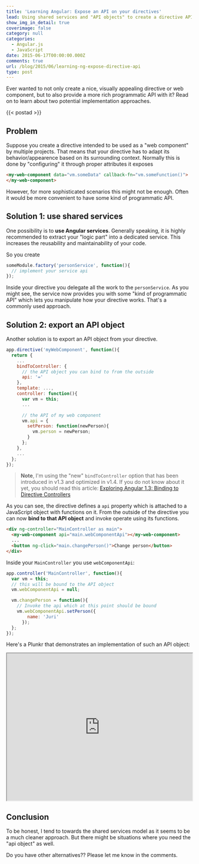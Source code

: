 ```yaml
---
title: 'Learning Angular: Expose an API on your directives'
lead: Using shared services and "API objects" to create a directive API
show_img_in_detail: true
coverimage: false
category: null
categories:
  - Angular.js
  - JavaScript
date: 2015-06-17T00:00:00.000Z
comments: true
url: /blog/2015/06/learning-ng-expose-directive-api
type: post
---
```


<div class="article-intro">
    Ever wanted to not only create a nice, visually appealing directive or web component, but to also provide a more rich programmatic API with it? Read on to learn about two potential implementation approaches.
</div>



{{< postad >}}

## Problem

Suppose you create a directive intended to be used as a "web component" by multiple projects. That means that your directive has to adapt its behavior/appearence based on its surrounding context. Normally this is done by "configuring" it through proper attributes it exposes

```html
<my-web-component data="vm.someData" callback-fn="vm.someFunction()">
</my-web-component>
```

However, for more sophisticated scenarios this might not be enough. Often it would be more convenient to have some kind of programmatic API.

## Solution 1: use shared services

One possibility is to **use Angular services**. Generally speaking, it is highly recommended to extract your "logic part" into a dedicated service. This increases the reusability and maintainability of your code.

So you create

```javascript
someModule.factory('personService', function(){
  // implement your service api
});
```

Inside your directive you delegate all the work to the `personService`. As you might see, the service now provides you with some "kind of programmatic API" which lets you manipulate how your directive works. That's a commonly used approach.

## Solution 2: export an API object

Another solution is to export an API object from your directive.

```javascript
app.directive('myWebComponent', function(){
  return {
    ...
    bindToController: {
      // the API object you can bind to from the outside
      api: '='
    },
    template: ...,
    controller: function(){
      var vm = this;
      ...

      // the API of my web component
      vm.api = {
        setPerson: function(newPerson){
          vm.person = newPerson;
        }
      };
    },
    ...
  };
});
```

> **Note**, I'm using the "new" `bindToController` option that has been introduced in v1.3 and optimized in v1.4. If you do not know about it yet, you should read this article: [Exploring Angular 1.3: Binding to Directive Controllers](http://blog.thoughtram.io/angularjs/2015/01/02/exploring-angular-1.3-bindToController.html)

As you can see, the directive defines a `api` property which is attached to a JavaScript object with functions on it. From the outside of the directive you can now **bind to that API object** and invoke operate using its functions.

```html
<div ng-controller="MainController as main">
  <my-web-component api="main.webComponentApi"></my-web-component>
  ...
  <button ng-click="main.changePerson()">Change person</button>
</div>
```

Inside your `MainController` you use `webComponentApi`:

```javascript
app.controller('MainController', function(){
  var vm = this;
  // this will be bound to the API object
  vm.webComponentApi = null;

  vm.changePerson = function(){
    // Invoke the api which at this point should be bound
    vm.webComponentApi.setPerson({
        name: 'Juri'
      });
  };
});
```

Here's a Plunkr that demonstrates an implementation of such an API object:

<iframe src="http://embed.plnkr.co/eEKxm73D0uwZsKuMP7t8/preview" width="100%" height="400px"> </iframe>

## Conclusion

To be honest, I tend to towards the shared services model as it seems to be a much cleaner approach. But there might be situations where you need the "api object" as well.

Do you have other alternatives?? Please let me know in the comments.
